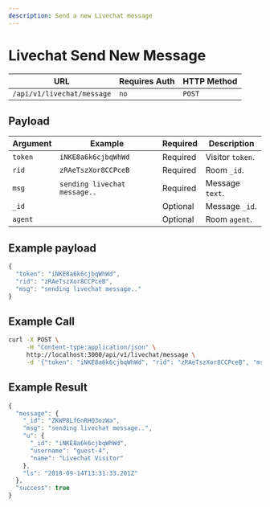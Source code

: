 ```yaml
---
description: Send a new Livechat message
---
```


# Livechat Send New Message

| URL                        | Requires Auth | HTTP Method |
| -------------------------- | ------------- | ----------- |
| `/api/v1/livechat/message` | `no`          | `POST`      |

## Payload

| Argument | Example                      | Required | Description      |
| -------- | ---------------------------- | -------- | ---------------- |
| `token`  | `iNKE8a6k6cjbqWhWd`          | Required | Visitor `token`. |
| `rid`    | `zRAeTszXor8CCPceB`          | Required | Room `_id`.      |
| `msg`    | `sending livechat message..` | Required | Message `text`.  |
| `_id`    |                              | Optional | Message `_id`.   |
| `agent`  |                              | Optional | Room `agent`.    |

## Example payload

```javascript
{
  "token": "iNKE8a6k6cjbqWhWd",
  "rid": "zRAeTszXor8CCPceB",
  "msg": "sending livechat message.."
}
```

## Example Call

```bash
curl -X POST \
     -H "Content-type:application/json" \
     http://localhost:3000/api/v1/livechat/message \
     -d '{"token": "iNKE8a6k6cjbqWhWd", "rid": "zRAeTszXor8CCPceB", "msg": "sending livechat message.."}'
```

## Example Result

```javascript
{
  "message": {
    "_id": "ZKWP8LfGnRHQ3ozWa",
    "msg": "sending livechat message..",
    "u": {
      "_id": "iNKE8a6k6cjbqWhWd",
      "username": "guest-4",
      "name": "Livechat Visitor"
    },
    "ls": "2018-09-14T13:31:33.201Z"
  },
  "success": true
}
```
